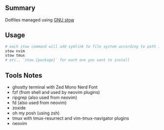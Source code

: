 ## Summary

Dotfiles managed using [GNU stow](https://www.gnu.org/software/stow/)

## Usage

```sh
# each stow command will add symlink to file system according to path in the stow package
stow nvim
stow tmux
# etc., `stow {package}` for each one you want to install
```

## Tools Notes

- ghostty terminal with Zed Mono Nerd Font
- fzf (from shell and used by neovim plugins)
- ripgrep (also used from neovim)
- fd (also used from neovim)
- zoxide
- oh my posh (using zsh)
- tmux with tmux-resurrect and vim-tmux-navigator plugins
- neovim
